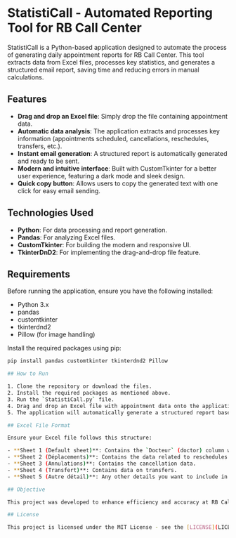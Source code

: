 # StatistiCall - Automated Reporting Tool for RB Call Center

StatistiCall is a Python-based application designed to automate the process of generating daily appointment reports for RB Call Center. This tool extracts data from Excel files, processes key statistics, and generates a structured email report, saving time and reducing errors in manual calculations.

## Features

- **Drag and drop an Excel file**: Simply drop the file containing appointment data.
- **Automatic data analysis**: The application extracts and processes key information (appointments scheduled, cancellations, reschedules, transfers, etc.).
- **Instant email generation**: A structured report is automatically generated and ready to be sent.
- **Modern and intuitive interface**: Built with CustomTkinter for a better user experience, featuring a dark mode and sleek design.
- **Quick copy button**: Allows users to copy the generated text with one click for easy email sending.

## Technologies Used

- **Python**: For data processing and report generation.
- **Pandas**: For analyzing Excel files.
- **CustomTkinter**: For building the modern and responsive UI.
- **TkinterDnD2**: For implementing the drag-and-drop file feature.

## Requirements

Before running the application, ensure you have the following installed:

- Python 3.x
- pandas
- customtkinter
- tkinterdnd2
- Pillow (for image handling)

Install the required packages using pip:

```bash
pip install pandas customtkinter tkinterdnd2 Pillow

## How to Run

1. Clone the repository or download the files.
2. Install the required packages as mentioned above.
3. Run the `StatistiCall.py` file.
4. Drag and drop an Excel file with appointment data onto the application window.
5. The application will automatically generate a structured report based on the Excel data.

## Excel File Format

Ensure your Excel file follows this structure:

- **Sheet 1 (Default sheet)**: Contains the `Docteur` (doctor) column with the appointment data.
- **Sheet 2 (Déplacements)**: Contains the data related to reschedules or moves.
- **Sheet 3 (Annulations)**: Contains the cancellation data.
- **Sheet 4 (Transfert)**: Contains data on transfers.
- **Sheet 5 (Autre détail)**: Any other details you want to include in the report.

## Objective

This project was developed to enhance efficiency and accuracy at RB Call Center by automating a repetitive task, reducing human errors, and optimizing workflow.

## License

This project is licensed under the MIT License - see the [LICENSE](LICENSE) file for details.

